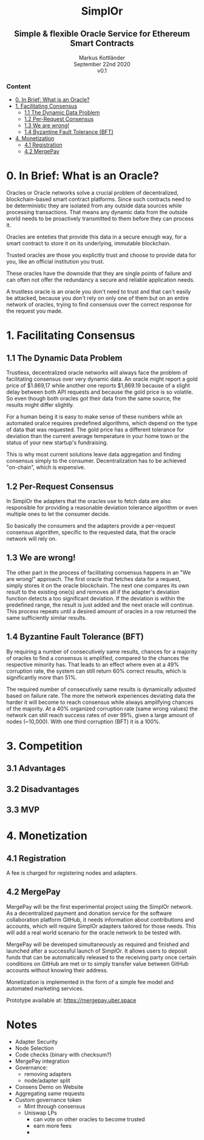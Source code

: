 # <center>SimplOr</center>
## <center>Simple & flexible Oracle Service for Ethereum Smart Contracts</center>

<center>Markus Kottländer</center>
<center>September 22nd 2020</center>
<center>v0.1</center>

### Content

- [0. In Brief: What is an Oracle?](#0-In-Brief-What-is-an-Oracle?)
- [1. Facilitating Consensus](#1-Facilitating-Consensus)
  - [1.1 The Dynamic Data Problem](#11-The-Dynamic-Data-Problem)
  - [1.2 Per-Request Consensus](#12-Per-Request-Consensus)
  - [1.3 We are wrong!](#13-We-are-wrong)
  - [1.4 Byzantine Fault Tolerance (BFT)](#14-Byzantine-Fault-Tolerance-BFT)
- [4. Monetization](#4-Monetization)
  - [4.1 Registration](#41-Registration)
  - [4.2 MergePay](#42-MergePay)

# 0. In Brief: What is an Oracle?

Oracles or Oracle networks solve a crucial problem of decentralized, blockchain-based smart contract platforms. Since such contracts need to be deterministic they are isolated from any outside data sources while processing transactions. That means any dynamic data from the outside world needs to be proactively transmitted to them before they can process it.

Oracles are enteties that provide this data in a secure enough way, for a smart contract to store it on its underlying, immutable blockchain.

Trusted oracles are those you explicitly trust and choose to provide data for you, like an official institution you trust.

These oracles have the downside that they are single points of failure and can often not offer the redundancy a secure and reliable application needs.

A trustless oracle is an oracle you don't need to trust and that can't easily be attacked, because you don't rely on only one of them but on an entire network of oracles, trying to find consensus over the correct response for the request you made.

# 1. Facilitating Consensus

## 1.1 The Dynamic Data Problem

Trustless, decentralized oracle networks will always face the problem of facilitating consensus over very dynamic data.
An oracle might report a gold price of $1.869,17 while another one reports $1,869.19
because of a slight delay between both API requests and because the
gold price is so volatile. So even though both oracles got their data from the same source, the results might differ slightly.

For a human being it is easy to make sense of these numbers while an automated oralce requires predefined algorithms, which depend on the type of data that was requested. The gold price has a different tolerance for deviation than the current average temperature in your home town or the status of your new startup's fundraising.

This is why most current solutions leave data aggregation and finding consensus simply to the consumer.
Decentralization has to be achieved "on-chain", which is expensive.

## 1.2 Per-Request Consensus

In SimplOr the adapters that the oracles use to fetch data are
also responsible for providing a reasonable deviation tolerance algorithm or even
multiple ones to let the consumer decide.

So basically the consumers and the adapters provide a per-request consensus algorithm,
specific to the requested data, that the oracle network will rely on.

## 1.3 We are wrong!

The other part in the process of facilitating consensus happens in an "We are wrong!" approach. The first oracle that fetches data for a request, simply
stores it on the oracle blockchain. The next one compares its own result to the existing one(s) and removes
all if the adapter's deviation function detects a too significant deviation. If the deviation is within the predefined range, the result is just added and the next oracle will continue. This process repeats until a desired amount of oracles in a row returned the same sufficiently similar results.

## 1.4 Byzantine Fault Tolerance (BFT)

By requiring a number of consecutively same results, chances for a majority of oracles to find a consensus is amplified, compared to the chances the respective minority has. That leads to an effect where even at a 49% corruption rate, the system can still return 60% correct results, which is significantly more than 51%.

The required number of consecutively same results is dynamically adjusted based on failure rate. The more the network experiences deviating data the harder it will become to reach consensus while always amplifying chances of the majority. At a 40% organized corruption rate (same wrong values) the network can still reach success rates of over 99%, given a large amount of nodes (~10,000). With one third corruption (BFT) it is a 100%.

# 3. Competition
## 3.1 Advantages
## 3.2 Disadvantages
## 3.3 MVP
# 4. Monetization

## 4.1 Registration

A fee is charged for registering nodes and adapters.

## 4.2 MergePay

MergePay will be the first experimental project using the SimplOr network.
As a decentralized payment and donation service for the software collaboration
platform GitHub, it needs information about contributions and accounts, which will
require SimplOr adapters tailored for those needs.
This will add a real world scenario for the oracle network to be tested with.

MergePay will be developed simultaneously as required and finished and launched
after a successful launch of SimplOr. It allows users to deposit funds that can be automatically released to the receiving party once certain conditions on GitHub are met or to simply transfer value between GitHub accounts without knowing their address.

Monetization is implemented in the form of a simple fee model and automated marketing services.

Prototype available at: https://mergepay.uber.space

# Notes
- Adapter Security
- Node Selection
- Code checks (binary with checksum?)
- MergePay integration
- Governance:
  - removing adapters
  - node/adapter split
- Consens Demo on Website
- Aggregating same requests
- Custom governance token
  - Mint through consensus
  - Uniswap LPs
    - can vote on other oracles to become trusted
    - earn more fees
    -
